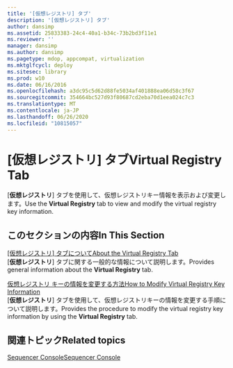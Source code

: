 ```yaml
---
title: '[仮想レジストリ] タブ'
description: '[仮想レジストリ] タブ'
author: dansimp
ms.assetid: 25833383-24c4-40a1-b34c-73b2bd3f11e1
ms.reviewer: ''
manager: dansimp
ms.author: dansimp
ms.pagetype: mdop, appcompat, virtualization
ms.mktglfcycl: deploy
ms.sitesec: library
ms.prod: w10
ms.date: 06/16/2016
ms.openlocfilehash: a3dc95c5d62d88fe5034af401888ea06d58c3f67
ms.sourcegitcommit: 354664bc527d93f80687cd2eba70d1eea024c7c3
ms.translationtype: MT
ms.contentlocale: ja-JP
ms.lasthandoff: 06/26/2020
ms.locfileid: "10815057"
---
```

# <span data-ttu-id="220d2-103">[仮想レジストリ] タブ</span><span class="sxs-lookup"><span data-stu-id="220d2-103">Virtual Registry Tab</span></span>


<span data-ttu-id="220d2-104">[**仮想レジストリ**] タブを使用して、仮想レジストリキー情報を表示および変更します。</span><span class="sxs-lookup"><span data-stu-id="220d2-104">Use the **Virtual Registry** tab to view and modify the virtual registry key information.</span></span>

## <span data-ttu-id="220d2-105">このセクションの内容</span><span class="sxs-lookup"><span data-stu-id="220d2-105">In This Section</span></span>


<a href="" id="about-the-virtual-registry-tab"></a>[<span data-ttu-id="220d2-106">[仮想レジストリ] タブについて</span><span class="sxs-lookup"><span data-stu-id="220d2-106">About the Virtual Registry Tab</span></span>](about-the-virtual-registry-tab.md)  
<span data-ttu-id="220d2-107">[**仮想レジストリ**] タブに関する一般的な情報について説明します。</span><span class="sxs-lookup"><span data-stu-id="220d2-107">Provides general information about the **Virtual Registry** tab.</span></span>

<a href="" id="how-to-modify-virtual-registry-key-information"></a>[<span data-ttu-id="220d2-108">仮想レジストリ キーの情報を変更する方法</span><span class="sxs-lookup"><span data-stu-id="220d2-108">How to Modify Virtual Registry Key Information</span></span>](how-to-modify-virtual-registry-key-information.md)  
<span data-ttu-id="220d2-109">[**仮想レジストリ**] タブを使用して、仮想レジストリキーの情報を変更する手順について説明します。</span><span class="sxs-lookup"><span data-stu-id="220d2-109">Provides the procedure to modify the virtual registry key information by using the **Virtual Registry** tab.</span></span>

## <span data-ttu-id="220d2-110">関連トピック</span><span class="sxs-lookup"><span data-stu-id="220d2-110">Related topics</span></span>


[<span data-ttu-id="220d2-111">Sequencer Console</span><span class="sxs-lookup"><span data-stu-id="220d2-111">Sequencer Console</span></span>](sequencer-console.md)

 

 





